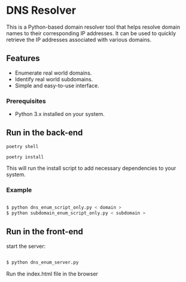 # DNS Resolver

This is a Python-based domain resolver tool that helps resolve domain names to their corresponding IP addresses. It can be used to quickly retrieve the IP addresses associated with various domains.

## Features

- Enumerate real world domains.
- Identify real world subdomains.
- Simple and easy-to-use interface.

### Prerequisites

- Python 3.x installed on your system.

## Run in the back-end

`poetry shell`

`poetry install`

This will run the install script to add necessary dependencies to your system.

### Example

```bash

$ python dns_enum_script_only.py < domain >
$ python subdomain_enum_script_only.py < subdomain >

```

## Run in the front-end

start the server:

```bash

$ python dns_enum_server.py

```

Run the index.html file in the browser
